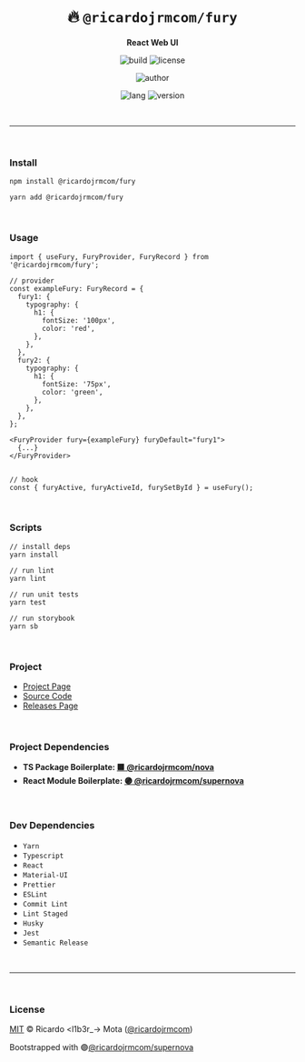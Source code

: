 <div align="center">

# 🔥 `@ricardojrmcom/fury`

<b>React Web UI</b>

![build](https://img.shields.io/github/workflow/status/ricardojrmcom/fury/Continuous%20Integration?style=for-the-badge)
![license](https://img.shields.io/github/license/ricardojrmcom/fury?style=for-the-badge)

![author](<https://img.shields.io/badge/Author-Ricardo%20%3Cl1b3r__--%3E%20Mota%20(%40ricardo--jrm)-orange?style=for-the-badge>)

![lang](https://img.shields.io/github/languages/top/ricardojrmcom/fury?style=for-the-badge)
![version](https://img.shields.io/npm/v/@ricardojrmcom/fury?style=for-the-badge)

</div>

<br />

---

<br />

### <b>Install</b>

```tsx
npm install @ricardojrmcom/fury

yarn add @ricardojrmcom/fury
```

<br />

### <b>Usage</b>

```tsx
import { useFury, FuryProvider, FuryRecord } from '@ricardojrmcom/fury';

// provider
const exampleFury: FuryRecord = {
  fury1: {
    typography: {
      h1: {
        fontSize: '100px',
        color: 'red',
      },
    },
  },
  fury2: {
    typography: {
      h1: {
        fontSize: '75px',
        color: 'green',
      },
    },
  },
};

<FuryProvider fury={exampleFury} furyDefault="fury1">
  {...}
</FuryProvider>


// hook
const { furyActive, furyActiveId, furySetById } = useFury();
```

<br />

### <b>Scripts</b>

```tsx
// install deps
yarn install

// run lint
yarn lint

// run unit tests
yarn test

// run storybook
yarn sb
```

<br />

### <b>Project</b>

- [Project Page](https://l1b3r.notion.site/fury-5acb71cd3a0446a0a520bfa4cf853081)
- [Source Code](https://github.com/ricardojrmcom/fury)
- [Releases Page](https://github.com/ricardojrmcom/fury/releases)

<br />

### <b>Project Dependencies</b>

- <b>TS Package Boilerplate: [🟪 @ricardojrmcom/nova](https://github.com/ricardojrmcom/nova)</b>
- <b>React Module Boilerplate: [🟣 @ricardojrmcom/supernova](https://github.com/ricardojrmcom/supernova)</b>

<br />

### <b>Dev Dependencies</b>

- `Yarn`
- `Typescript`
- `React`
- `Material-UI`
- `Prettier`
- `ESLint`
- `Commit Lint`
- `Lint Staged`
- `Husky`
- `Jest`
- `Semantic Release`

<br />

---

<br />

### <b>License</b>

[MIT](https://github.com/ricardojrmcom/fury/blob/main/LICENSE) © Ricardo <l1b3r\_-> Mota ([@ricardojrmcom](https://github.com/ricardojrmcom))

Bootstrapped with 🟣[@ricardojrmcom/supernova](https://github.com/ricardojrmcom/supernova)

<br />
